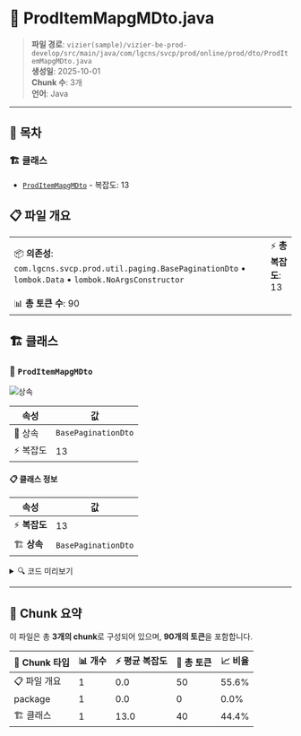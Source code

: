 # 📄 ProdItemMapgMDto.java

> **파일 경로**: `vizier(sample)/vizier-be-prod-develop/src/main/java/com/lgcns/svcp/prod/online/prod/dto/ProdItemMapgMDto.java`  
> **생성일**: 2025-10-01  
> **Chunk 수**: 3개  
> **언어**: Java
---

## 📑 목차

### 🏗️ 클래스
- [`ProdItemMapgMDto`](#class-proditemmapgmdto) - 복잡도: 13

## 📋 파일 개요

| | |
|--|--|
| 📦 **의존성**: `com.lgcns.svcp.prod.util.paging.BasePaginationDto` • `lombok.Data` • `lombok.NoArgsConstructor` | ⚡ **총 복잡도**: 13 |
| 📊 **총 토큰 수**: 90 |  |



## 🏗️ 클래스

### <a id="class-proditemmapgmdto"></a>🎯 `ProdItemMapgMDto`

![상속](https://img.shields.io/badge/상속-1개-blue)

| 속성 | 값 |
|------|----|
| 🧬 상속 | `BasePaginationDto` |
| ⚡ 복잡도 | 13 |



#### 📋 클래스 정보

| 속성 | 값 |
|------|----|
| ⚡ **복잡도** | 13 || 📍 **라인 범위** | 9-9 |
| 🏗️ **상속** | `BasePaginationDto` || 🏷️ **태그** | `class, java` |

<details>
<summary>🔍 코드 미리보기</summary>

```java
public class ProdItemMapgMDto extends BasePaginationDto {
	private String prodUuid;
	private String prodItemCd;
	private String prodItemNm;
	private String entiTypeNm;
	private String entiDetlTypeNm;
	private String rgstUsr;
	private String rgstDtm;
	private String updUsr;
	private String updDtm;
	private String asisProdItemCd;
	private String asisProdItemNm;
}...
```

**Chunk 정보**
- 🆔 **ID**: `7a51f7503a9f`
- 📍 **라인**: 9-9
- 📊 **토큰**: 40
- 🏷️ **태그**: `class, java`

</details>

---





## 🧩 Chunk 요약

이 파일은 총 **3개의 chunk**로 구성되어 있으며, **90개의 토큰**을 포함합니다.

| 🧩 Chunk 타입 | 📊 개수 | ⚡ 평균 복잡도 | 📝 총 토큰 | 📈 비율 |
|---------------|--------|-------------|----------|--------|
| 📋 파일 개요 | 1 | 0.0 | 50 | 55.6% |
| package | 1 | 0.0 | 0 | 0.0% |
| 🏗️ 클래스 | 1 | 13.0 | 40 | 44.4% |


